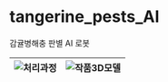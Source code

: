 # tangerine_pests_AI
감귤병해충 판별 AI 로봇


![처리과정](https://github.com/user-attachments/assets/74a6d3e1-2d40-4704-9b3d-7be243dc0fcd) | ![작품3D모델](https://github.com/user-attachments/assets/9e375dd7-a8d1-42fa-8f04-4df54c73bed3)
---|---|
